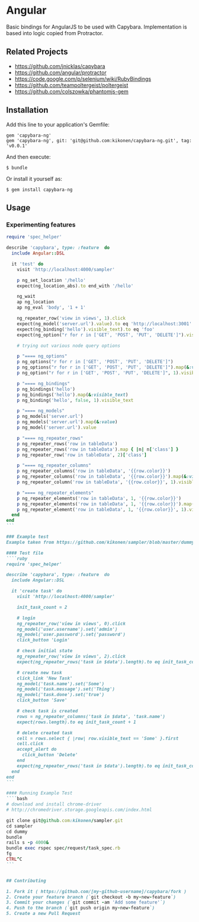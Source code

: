# Angular

Basic bindings for AngularJS to be used with Capybara. Implementation is based into
logic copied from Protractor.

## Related Projects

- https://github.com/jnicklas/capybara
- https://github.com/angular/protractor
- https://code.google.com/p/selenium/wiki/RubyBindings
- https://github.com/teampoltergeist/poltergeist
- https://github.com/colszowka/phantomjs-gem

## Installation

Add this line to your application's Gemfile:

    gem 'capybara-ng'
    gem 'capybara-ng', git: 'git@github.com:kikonen/capybara-ng.git', tag: 'v0.0.1'

And then execute:

    $ bundle

Or install it yourself as:

    $ gem install capybara-ng

## Usage

### Experimenting features

````ruby
require 'spec_helper'

describe 'capybara', type: :feature  do
  include Angular::DSL

  it 'test' do
    visit 'http://localhost:4000/sampler'

    p ng_set_location '/hello'
    expect(ng_location_abs).to end_with '/hello'

    ng_wait
    ap ng_location
    ap ng_eval 'body', '1 + 1'

    ng_repeater_row('view in views', 1).click
    expect(ng_model('server.url').value).to eq 'http://localhost:3001'
    expect(ng_binding('hello').visible_text).to eq 'foo'
    expect(ng_option("r for r in ['GET', 'POST', 'PUT', 'DELETE']").visible_text).to eq 'GET'

    # trying out various node query options

    p "==== ng_options"
    p ng_options("r for r in ['GET', 'POST', 'PUT', 'DELETE']")
    p ng_options("r for r in ['GET', 'POST', 'PUT', 'DELETE']").map(&:visible_text)
    p ng_option("r for r in ['GET', 'POST', 'PUT', 'DELETE']", 1).visible_text

    p "==== ng_bindings"
    p ng_bindings('hello')
    p ng_bindings('hello').map(&:visible_text)
    p ng_binding('hello', false, 1).visible_text

    p "==== ng_models"
    p ng_models('server.url')
    p ng_models('server.url').map(&:value)
    p ng_model('server.url').value

    p "==== ng_repeater_rows"
    p ng_repeater_rows('row in tableData')
    p ng_repeater_rows('row in tableData').map { |n| n['class'] }
    p ng_repeater_row('row in tableData', 2)['class']

    p "==== ng_repeater_columns"
    p ng_repeater_columns('row in tableData', '{{row.color}}')
    p ng_repeater_columns('row in tableData', '{{row.color}}').map(&:visible_text)
    p ng_repeater_column('row in tableData', '{{row.color}}', 1).visible_text

    p "==== ng_repeater_elements"
    p ng_repeater_elements('row in tableData', 1, '{{row.color}}')
    p ng_repeater_elements('row in tableData', 1, '{{row.color}}').map(&:visible_text)
    p ng_repeater_element('row in tableData', 1, '{{row.color}}', 1).visible_text
  end
end
```

### Example test
Example taken from https://github.com/kikonen/sampler/blob/master/dummy/spec/request/task_spec.rb

#### Test file
````ruby
require 'spec_helper'

describe 'capybara', type: :feature  do
  include Angular::DSL

  it 'create task' do
    visit 'http://localhost:4000/sampler'

    init_task_count = 2

    # login
    ng_repeater_row('view in views', 0).click
    ng_model('user.username').set('admin')
    ng_model('user.password').set('password')
    click_button 'Login'

    # check initial state
    ng_repeater_row('view in views', 2).click
    expect(ng_repeater_rows('task in $data').length).to eq init_task_count

    # create new task
    click_link 'New Task'
    ng_model('task.name').set('Some')
    ng_model('task.message').set('Thing')
    ng_model('task.done').set('true')
    click_button 'Save'

    # check task is created
    rows = ng_repeater_columns('task in $data', 'task.name')
    expect(rows.length).to eq init_task_count + 1

    # delete created task
    cell = rows.select { |row| row.visible_text == 'Some' }.first
    cell.click
    accept_alert do
      click_button 'Delete'
    end
    expect(ng_repeater_rows('task in $data').length).to eq init_task_count
  end
end
```

#### Running Example Test
````bash
# download and install chrome-driver
# http://chromedriver.storage.googleapis.com/index.html

git clone git@github.com:kikonen/sampler.git
cd sampler
cd dummy
bundle
rails s -p 4000&
bundle exec rspec spec/request/task_spec.rb 
fg
CTRL^C
```


## Contributing

1. Fork it ( https://github.com/[my-github-username]/capybara/fork )
2. Create your feature branch (`git checkout -b my-new-feature`)
3. Commit your changes (`git commit -am 'Add some feature'`)
4. Push to the branch (`git push origin my-new-feature`)
5. Create a new Pull Request

